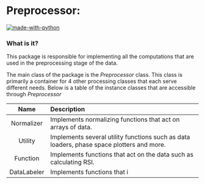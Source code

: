 # Preprocessor:
[![made-with-python](https://img.shields.io/badge/Made%20with-Python-1f425f.svg)](https://www.python.org/) 

### What is it?
This package is responsible for implementing all the computations that are used in the preprocessing stage
of the data.

The main class of the package is the *Preprocessor* class. This class is primarily a container for 4 other processing
classes that each serve different needs. Below is a table of the instance classes that are accessible through *Preprocessor*

|Name       |Description |
|:---:|:---|
|Normalizer |Implements normalizing functions that act on arrays of data. |
|Utility    |Implements several utility functions such as data loaders, phase space plotters and more.|
|Function   |Implements functions that act on the data such as calculating RSI.|
|DataLabeler|Implements functions that i|



 

